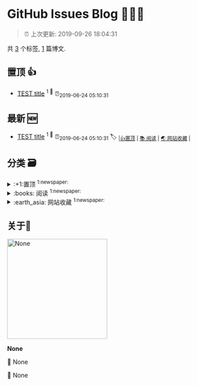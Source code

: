 
# GitHub Issues Blog :tada::tada::tada:
    
> :alarm_clock: 上次更新: 2019-09-26 18:04:31
    
共 [3](https://github.com/dotwoo/ghiblog/labels) 个标签, [1](https://github.com/dotwoo/ghiblog/issues) 篇博文.

## 置顶 :thumbsup: 
- [TEST title](https://github.com/dotwoo/ghiblog/issues/1)  <sup>1 :speech_balloon:</sup>  	 :alarm_clock:<sub>2019-06-24 05:10:31</sub> 
## 最新 :new: 
- [TEST title](https://github.com/dotwoo/ghiblog/issues/1) <sup>1 :speech_balloon:</sup>  			 :alarm_clock:<sub>2019-06-24 05:10:31</sub> 
 :label: 	<sub>|</sub><sub>[:+1:置顶](https://github.com/dotwoo/ghiblog/labels/%3A%2B1%3A%E7%BD%AE%E9%A1%B6)	|	</sub><sub>[:books: 阅读](https://github.com/dotwoo/ghiblog/labels/%3Abooks%3A%20%E9%98%85%E8%AF%BB)	|	</sub><sub>[:earth_asia: 网站收藏](https://github.com/dotwoo/ghiblog/labels/%3Aearth_asia%3A%20%E7%BD%91%E7%AB%99%E6%94%B6%E8%97%8F)	|	</sub>

## 分类  :card_file_box: 

<details>
<summary>:+1:置顶	<sup>1:newspaper:</sup></summary>

- [TEST title](https://github.com/dotwoo/ghiblog/issues/1)  <sup>1 :speech_balloon:</sup>  	 :alarm_clock:<sub>2019-06-24 05:10:31</sub> 


</details>

<details>
<summary>:books: 阅读	<sup>1:newspaper:</sup></summary>

- [TEST title](https://github.com/dotwoo/ghiblog/issues/1)  <sup>1 :speech_balloon:</sup>  	 :alarm_clock:<sub>2019-06-24 05:10:31</sub> 


</details>

<details>
<summary>:earth_asia: 网站收藏	<sup>1:newspaper:</sup></summary>

- [TEST title](https://github.com/dotwoo/ghiblog/issues/1)  <sup>1 :speech_balloon:</sup>  	 :alarm_clock:<sub>2019-06-24 05:10:31</sub> 


</details>

## 关于:boy: 

[<img alt="None" src="https://avatars1.githubusercontent.com/u/4024957?v=4" width="233"/>](https://github.com/dotwoo)

**None**

:round_pushpin: None

:black_flag: None
